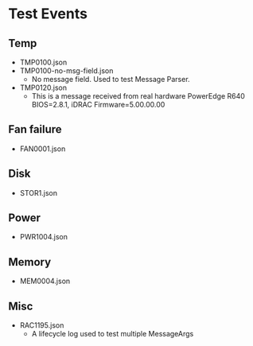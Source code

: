 # Test Events

## Temp
- TMP0100.json
- TMP0100-no-msg-field.json
    - No message field. Used to test Message Parser.
- TMP0120.json
    - This is a message received from real hardware PowerEdge R640 BIOS=2.8.1, iDRAC Firmware=5.00.00.00

## Fan failure
- FAN0001.json

## Disk
- STOR1.json

## Power
- PWR1004.json

## Memory
- MEM0004.json

## Misc
- RAC1195.json
    - A lifecycle log used to test multiple MessageArgs

